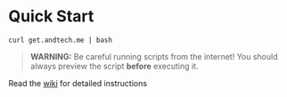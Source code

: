 # Quick Start

```
curl get.andtech.me | bash
```

> **WARNING:** Be careful running scripts from the internet! You should always preview the script **before** executing it.

Read the [wiki](https://gitlab.com/andtech/dotfiles/-/wikis) for detailed instructions
